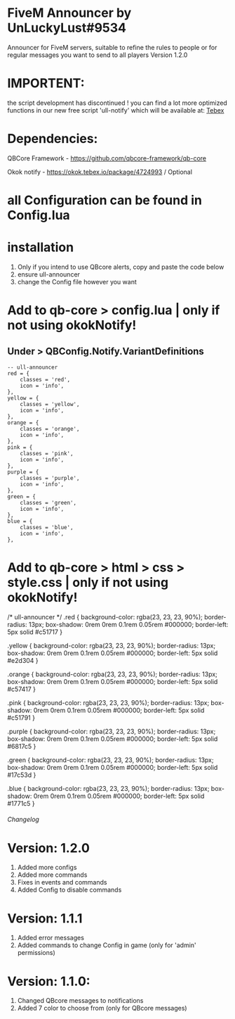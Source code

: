 # FiveM Announcer by UnLuckyLust#9534
Announcer for FiveM servers, suitable to refine the rules to people or for regular messages you want to send to all players
Version 1.2.0

# IMPORTENT:
the script development has discontinued ! 
you can find a lot more optimized functions in our new free script 'ull-notify' which will be available at: [Tebex](https://unluckylust.tebex.io)

# Dependencies:
QBCore Framework - https://github.com/qbcore-framework/qb-core

Okok notify - https://okok.tebex.io/package/4724993  /  Optional

# all Configuration can be found in Config.lua

# installation
1. Only if you intend to use QBcore alerts, copy and paste the code below
2. ensure ull-announcer
3. change the Config file however you want

# Add to qb-core > config.lua   |   only if not using okokNotify!
## Under > QBConfig.Notify.VariantDefinitions 
    -- ull-announcer
    red = {
        classes = 'red',
        icon = 'info',
    },
    yellow = {
        classes = 'yellow',
        icon = 'info',
    },
    orange = {
        classes = 'orange',
        icon = 'info',
    },
    pink = {
        classes = 'pink',
        icon = 'info',
    },
    purple = {
        classes = 'purple',
        icon = 'info',
    },
    green = {
        classes = 'green',
        icon = 'info',
    },
    blue = {
        classes = 'blue',
        icon = 'info',
    },

# Add to qb-core > html > css > style.css   |   only if not using okokNotify!
/* ull-announcer */
.red {
    background-color: rgba(23, 23, 23, 90%);
    border-radius: 13px;
    box-shadow: 0rem 0rem 0.1rem 0.05rem #000000;
    border-left: 5px solid #c51717
}

.yellow {
    background-color: rgba(23, 23, 23, 90%);
    border-radius: 13px;
    box-shadow: 0rem 0rem 0.1rem 0.05rem #000000;
    border-left: 5px solid #e2d304
}

.orange {
    background-color: rgba(23, 23, 23, 90%);
    border-radius: 13px;
    box-shadow: 0rem 0rem 0.1rem 0.05rem #000000;
    border-left: 5px solid #c57417
}

.pink {
    background-color: rgba(23, 23, 23, 90%);
    border-radius: 13px;
    box-shadow: 0rem 0rem 0.1rem 0.05rem #000000;
    border-left: 5px solid #c51791
}

.purple {
    background-color: rgba(23, 23, 23, 90%);
    border-radius: 13px;
    box-shadow: 0rem 0rem 0.1rem 0.05rem #000000;
    border-left: 5px solid #6817c5
}

.green {
    background-color: rgba(23, 23, 23, 90%);
    border-radius: 13px;
    box-shadow: 0rem 0rem 0.1rem 0.05rem #000000;
    border-left: 5px solid #17c53d
}

.blue {
    background-color: rgba(23, 23, 23, 90%);
    border-radius: 13px;
    box-shadow: 0rem 0rem 0.1rem 0.05rem #000000;
    border-left: 5px solid #1771c5
}

###### Changelog ######

# Version: 1.2.0
1. Added more configs
2. Added more commands
2. Fixes in events and commands
3. Added Config to disable commands

# Version: 1.1.1
1. Added error messages
2. Added commands to change Config in game (only for 'admin' permissions)

# Version: 1.1.0:
1. Changed QBcore messages to notifications 
2. Added 7 color to choose from (only for QBcore messages) 
